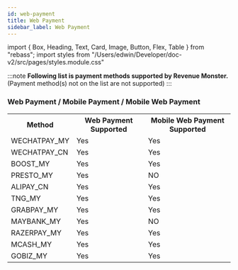 ```yaml
---
id: web-payment
title: Web Payment
sidebar_label: Web Payment
---
```


import { Box, Heading, Text, Card, Image, Button, Flex, Table } from "rebass";
import styles from "/Users/edwin/Developer/doc-v2/src/pages/styles.module.css"

:::note
**Following list is payment methods supported by Revenue Monster.**<br/>
(Payment method(s) not on the list are not supported)
:::

### Web Payment / Mobile Payment / Mobile Web Payment

<table style={{width:"60%"}}>
  <tr>
    <th style={{width:"20%"}}>Method</th>
    <th style={{width:"20%"}}>Web Payment Supported</th>
    <th style={{width:"20%"}}>Mobile Web Payment Supported</th>
  </tr>
  <tr>
    <td>WECHATPAY_MY</td>
   <td>
     <Card
        className={styles.supportCard}> Yes
        </Card>
    </td>
    <td>
     <Card
        className={styles.supportCard}> Yes
        </Card>
    </td>
  </tr>
  <tr>
    <td>WECHATPAY_CN</td>
    <td>
     <Card
        className={styles.supportCard}> Yes
        </Card>
    </td>
    <td>
     <Card
        className={styles.supportCard}> Yes
        </Card>
    </td>
  </tr>
   <tr>
    <td>BOOST_MY</td>
   <td>
     <Card
        className={styles.supportCard}> Yes
        </Card>
    </td>
   <td>
     <Card
        className={styles.supportCard}> Yes
        </Card>
    </td>
  </tr>
  <tr>
    <td>PRESTO_MY</td>
    <td>
     <Card
        className={styles.supportCard}> Yes
        </Card>
    </td>
    <td>
     <Card
        className={styles.noSupportCard}> NO
        </Card>
    </td>
  </tr>
  <tr>
    <td>ALIPAY_CN</td>
    <td>
     <Card
        className={styles.supportCard}> Yes
        </Card>
    </td>
    <td>
     <Card
        className={styles.supportCard}> Yes
        </Card>
    </td>
  </tr>
  <tr>
    <td>TNG_MY</td>
   <td>
     <Card
        className={styles.supportCard}> Yes
        </Card>
    </td>
   <td>
     <Card
        className={styles.supportCard}> Yes
        </Card>
    </td>
  </tr>
  <tr>
    <td>GRABPAY_MY</td>
    <td>
     <Card
        className={styles.supportCard}> Yes
        </Card>
    </td>
    <td>
     <Card
        className={styles.supportCard}> Yes
        </Card>
    </td>
  </tr>
  <tr>
    <td>MAYBANK_MY</td>
    <td>
     <Card
        className={styles.supportCard}> Yes
        </Card>
    </td>
    <td>
     <Card
        className={styles.noSupportCard}> NO
        </Card>
    </td>
  </tr>
  <tr>
    <td>RAZERPAY_MY</td>
    <td>
     <Card
        className={styles.supportCard}> Yes
        </Card>
    </td>
    <td>
     <Card
        className={styles.supportCard}> Yes
        </Card>
    </td>
  </tr>
  <tr>
    <td>MCASH_MY</td>
   <td>
     <Card
        className={styles.supportCard}> Yes
        </Card>
    </td>
   <td>
     <Card
        className={styles.supportCard}> Yes
        </Card>
    </td>
  </tr>
  <tr>
    <td>GOBIZ_MY</td>
    <td>
     <Card
        className={styles.supportCard}> Yes
        </Card>
    </td>
    <td>
     <Card
        className={styles.supportCard}> Yes
        </Card>
    </td>
  </tr>
</table>
